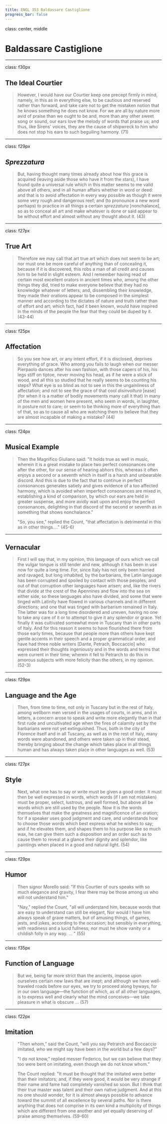 ```yaml
---
title: ENGL 353 Baldassare Castiglione
progress_bar: false
---
```

class: center, middle

# Baldassare Castiglione
---
class: f30px
## The Ideal Courtier

> However, I would have our Courtier keep one precept firmly in mind, namely, in this as in everything else, to be cautious and reserved rather than forward, and take care not to get the mistaken notion that he knows something he does not know. For we are all by nature more avid of praise than we ought to be and, more than any other sweet song or sound, our ears love the melody of words that praise us; and thus, like Sirens' voices, they are the cause of shipwreck to him who does not stop his ears to such beguiling harmony. (71)
---
class: f29px
## *Sprezzatura*

> But, having thought many times already about how this grace is acquired (leaving aside those who have it from the stars), I have found quite a universal rule which in this matter seems to me valid above all others, and in all human affairs whether in word or deed: and that is to avoid affectation in every way possible as though it were some very rough and dangerous reef; and (to pronounce a new word perhaps) to practice in all things a certain *sprezzatura* [nonchalance], so as to conceal all art and make whatever is done or said appear to be without effort and almost without any thought about it. (43)
---
class: f27px
## True Art

> Therefore we may call that art true art which does not seem to be art; nor must one be more careful of anything than of concealing it, because if it is discovered, this robs a man of all credit and causes him to be held in slight esteem. And I remember having read of certain most excellent orators in ancient times who, among the other things they did, tried to make everyone believe that they had no knowledge whatever of letters; and, dissembling their knowledge, they made their orations appear to be composed in the simplest manner and according to the dictates of nature and truth rather than of effort and art; which fact, had it been known, would have inspired in the minds of the people the fear that they could be duped by it. (43-44)
---
class: f25px
## Affectation

> So you see how art, or any intent effort, if it is disclosed, deprives everything of grace. Who among you fails to laugh when our messer Pierpaolo dances after his own fashion, with those capers of his, his legs stiff on tiptoe, never moving his head, as if he were a stick of wood, and all this so studied that he really seems to be counting his steps? What eye is so blind as not to see in this the ungainliness of affectation; and not to see the grace of that cool *disinvoltura* [ease] (for when it is a matter of bodily movements many call it that) in many of the men and women here present, who seem in words, in laughter, in posture not to care; or seem to be thinking more of everything than of that, so as to cause all who are watching them to believe that they are almost incapable of making a mistake? (44)
---
class: f24px
## Musical Example

> Then the Magnifico Giuliano said: "It holds true as well in music, wherein it is a great mistake to place two perfect consonances one after the other, for our sense of hearing abhors this, whereas it often enjoys a second or a seventh which in itself is a harsh and unbearable discord. And this is due to the fact that to continue in perfect consonances generates satiety and gives evidence of a too affected harmony, which is avoided when imperfect consonances are mixed in, establishing a kind of comparison, by which our ears are held in greater suspense, and more avidly wait upon and enjoy the perfect consonances, delighting in that discord of the second or seventh as in something that shows nonchalance."
>
> "So, you see," replied the Count, "that affectation is detrimental in this as in other things.…"  (45-6)
---
## Vernacular

> First I will say that, in my opinion, this language of ours which we call the vulgar tongue is still tender and new, although it has been in use now for quite a long time. For, since Italy has not only been harried and ravaged, but long inhabited, by the barbarians, the Latin language has been corrupted and spoiled by contact with those peoples, and out of that corruption other languages have arisen; and, like the rivers that divide at the crest of the Apennines and flow into the sea on either side, so these languages also have divided, and some that were tinged with Latinity have flowed in various channels and in different directions; and one that was tinged with barbarism remained in Italy. The latter was for a long time disordered and uneven, having no one to take any care of it or to attempt to give it any splendor or grace. Yet finally it was cultivated somewhat more in Tuscany than in other parts of Italy. And for this reason it seems to have flourished there from those early times, because that people more than others have kept gentle accents in their speech and a proper grammatical order, and have had three noble writers [Dante, Petrach, Boccaccio] who expressed their thoughts ingeniously and in the words and terms that were current in their time; wherein it fell to Petrarch to do this in amorous subjects with more felicity than the others, in my opinion. (52-3)
---
class: f29px
## Language and the Age

> Then, from time to time, not only in Tuscany but in the rest of Italy, among wellborn men versed in the usages of courts, in arms, and in letters, a concern arose to speak and write more elegantly than in that first rude and uncultivated age when the fires of calamity set by the barbarians were not yet extinguished. Thus, both in the city of Florence itself and in all Tuscany, as well as in the rest of Italy, many words were abandoned, and others were taken up in their stead, thereby bringing about the change which takes place in all things human and has always taken place in other languages as well. (53)
---
class: f27px
## Style

> Next, what one has to say or write must be given a good order. It must then be well expressed in words, which words (if I am not mistaken) must be proper, select, lustrous, and well formed, but above all be words which are still used by the people. Now it is the words themselves that make the greatness and magnificence of an oration; for if a speaker uses good judgment and care, and understands how to choose those words which best express what he wishes to say; and if he elevates them, and shapes them to his purpose like so much wax, he can give them such a disposition and an order such as to cause them to reveal at a glance their dignity and splendor, like paintings when placed in a good and natural light. (54)
---
class: f29px
## Humor

> Then signor Morello said: "If this Courtier of ours speaks with so much elegance and gravity, I fear there may be those among us who will not understand him."
>
> "Nay," replied the Count, "all will understand him, because words that are easy to understand can still be elegant, Nor would I have him always speak of grave matters, but of amusing things, of games, jests, and jokes, according to the occasion; but sensibly in everything, with readiness and a lucid fullness; nor must he show vanity or a childish folly in any way. … " (55)
---
class: f35px
## Function of Language

> But we, being far more strict than the ancients, impose upon ourselves certain new laws that are inept; and although we have well-traveled roads before our eyes, we try to proceed along byways, for in our own language—the function of which, as of all other languages, is to express well and clearly what the mind conceives—we take pleasure in what is obscure … (57)
---
class: f22px
## Imitation

> "Then whom,” said the Count, "will you say Petrarch and Boccaccio imitated, who we might say have been in the world but a few days?"
>
>"I do not know,” replied messer Federico, but we can believe that they too were bent on imitating, even though we do not know whom.”
>
> The Count replied: "It must be thought that the imitated were better than their imitators; and, if they were good, it would be very strange if their name and fame had completely vanished so soon. But I think that their true master was talent and their own native judgment. And at this no one should wonder, for it is almost always possible to advance toward the summit of all excellence by several paths. Nor is there anything that does not comprise in its own kind a multiplicity of things which are different from one another and yet equally deserving of praise among themselves. (59-60)